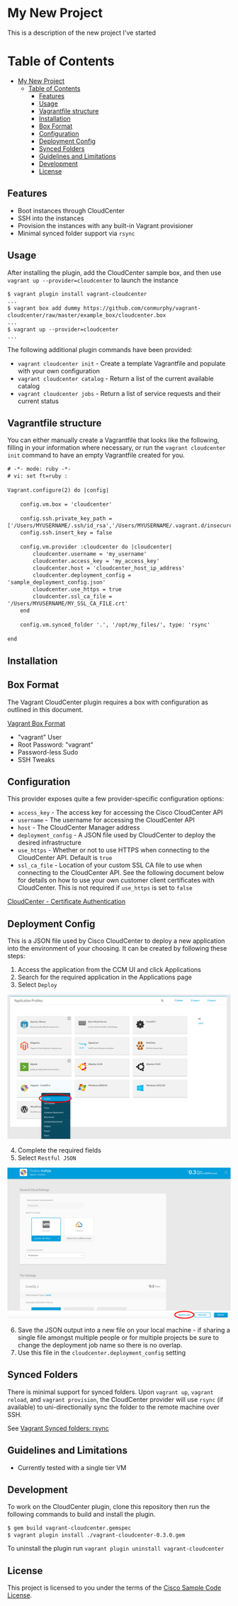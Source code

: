 # My New Project

This is a description of the new project I've started 

Table of Contents
=================

* [My New Project](#my-new-project)
   * [Table of Contents](#table-of-contents)
      * [Features](#features)
      * [Usage](#usage)
      * [Vagrantfile structure](#vagrantfile-structure)
      * [Installation](#installation)
      * [Box Format](#box-format)
      * [Configuration](#configuration)
      * [Deployment Config](#deployment-config)
      * [Synced Folders](#synced-folders)
      * [Guidelines and Limitations](#guidelines-and-limitations)
      * [Development](#development)
	  * [License](#license)
   

## Features

* Boot instances through CloudCenter
* SSH into the instances
* Provision the instances with any built-in Vagrant provisioner
* Minimal synced folder support via `rsync`

## Usage

After installing the plugin, add the CloudCenter sample box, and then use `vagrant up --provider=cloudcenter` to launch the instance

```
$ vagrant plugin install vagrant-cloudcenter
...
$ vagrant box add dummy https://github.com/conmurphy/vagrant-cloudcenter/raw/master/example_box/cloudcenter.box
...
$ vagrant up --provider=cloudcenter
...
```

The following additional plugin commands have been provided:

* `vagrant cloudcenter init` - Create a template Vagrantfile and populate with your own configuration
* `vagrant cloudcenter catalog` - Return a list of the current available catalog 
* `vagrant cloudcenter jobs` - Return a list of service requests and their current status

## Vagrantfile structure 

You can either manually create a Vagrantfile that looks like the following, filling in
your information where necessary, or run the `vagrant cloudcenter init` command to have an empty Vagrantfile created for you.

```
# -*- mode: ruby -*-
# vi: set ft=ruby :

Vagrant.configure(2) do |config|

	config.vm.box = 'cloudcenter'
	
 	config.ssh.private_key_path = ['/Users/MYUSERNAME/.ssh/id_rsa','/Users/MYUSERNAME/.vagrant.d/insecure_private_key']
	config.ssh.insert_key = false
	
	config.vm.provider :cloudcenter do |cloudcenter|
		cloudcenter.username = 'my_username'
		cloudcenter.access_key = 'my_access_key'
		cloudcenter.host = 'cloudcenter_host_ip_address'
		cloudcenter.deployment_config = 'sample_deployment_config.json'
		cloudcenter.use_https = true
		cloudcenter.ssl_ca_file = '/Users/MYUSERNAME/MY_SSL_CA_FILE.crt'
	end
  
  	config.vm.synced_folder '.', '/opt/my_files/', type: 'rsync'

end
```

## Installation

## Box Format

The Vagrant CloudCenter plugin requires a box with configuration as outlined in this document.

[Vagrant Box Format]( https://www.vagrantup.com/docs/boxes/base.html ) 

* "vagrant" User
* Root Password: "vagrant"
* Password-less Sudo
* SSH Tweaks

## Configuration

This provider exposes quite a few provider-specific configuration options:

* `access_key` - The access key for accessing the Cisco CloudCenter API
* `username` - The username for accessing the  CloudCenter API
* `host` - The CloudCenter Manager address
* `deployment_config` - A JSON file used by CloudCenter to deploy the desired infrastructure
* `use_https` - Whether or not to use HTTPS when connecting to the CloudCenter API. Default is `true`
* `ssl_ca_file` - Location of your custom SSL CA file to use when connecting to the CloudCenter API. See the following document below for details on how to use your own customer client certificates with CloudCenter. This is not required if `use_https` is set to `false`

[CloudCenter - Certificate Authentication](http://docs.cloudcenter.cisco.com/display/CCD48/Certificate+Authentication)

## Deployment Config

This is a JSON file used by Cisco CloudCenter to deploy a new application into the environment of your choosing. It can be created by following these steps:

1. Access the application from the CCM UI and click Applications
2. Search for the required application in the Applications page
3. Select `Deploy` 

![alt tag](https://github.com/conmurphy/vagrant-cloudcenter/blob/master/images/DeployApp.png)

4. Complete the required fields
5. Select `Restful JSON`

![alt tag](https://github.com/conmurphy/vagrant-cloudcenter/blob/master/images/JSONSelect.png)

6. Save the JSON output into a new file on your local machine - if sharing a single file amongst multiple people or for multiple projects be sure to change the deployment job name so there is no overlap. 
7. Use this file in the `cloudcenter.deployment_config` setting

## Synced Folders

There is minimal support for synced folders. Upon `vagrant up`,
`vagrant reload`, and `vagrant provision`, the CloudCenter provider will use
`rsync` (if available) to uni-directionally sync the folder to
the remote machine over SSH.

See [Vagrant Synced folders: rsync](https://docs.vagrantup.com/v2/synced-folders/rsync.html)

## Guidelines and Limitations

* Currently tested with a single tier VM 

## Development

To work on the CloudCenter plugin, clone this repository then run the following commands to build and install the plugin.

```
$ gem build vagrant-cloudcenter.gemspec
$ vagrant plugin install ./vagrant-cloudcenter-0.3.0.gem
```

To uninstall the plugin run `vagrant plugin uninstall vagrant-cloudcenter`

## License

This project is licensed to you under the terms of the [Cisco Sample
Code License](./LICENSE).
